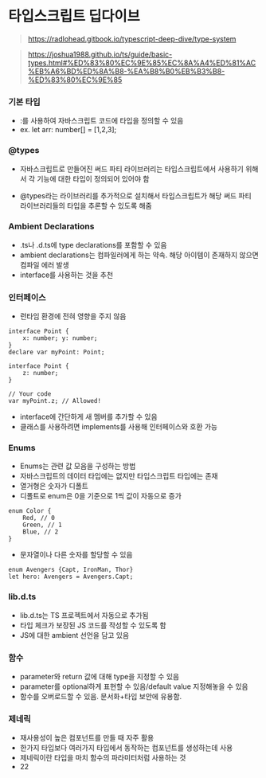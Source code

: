 <h1>타입스크립트 딥다이브</h1>

> https://radlohead.gitbook.io/typescript-deep-dive/type-system

> https://joshua1988.github.io/ts/guide/basic-types.html#%ED%83%80%EC%9E%85%EC%8A%A4%ED%81%AC%EB%A6%BD%ED%8A%B8-%EA%B8%B0%EB%B3%B8-%ED%83%80%EC%9E%85

<h3>기본 타입</h3>

- :를 사용하여 자바스크립트 코드에 타입을 정의할 수 있음
- ex. let arr: number[] = [1,2,3]; 
<h3>@types</h3>

- 자바스크립트로 만들어진 써드 파티 라이브러리는 타입스크립트에서 사용하기 위해서 각 기능에 대한 타입이 정의되어 있어야 함

- @types라는 라이브러리를 추가적으로 설치해서 타입스크립트가 해당 써드 파티 라이브러리들의 타입을 추론할 수 있도록 해줌

<h3>Ambient Declarations</h3>

- .ts나 .d.ts에 type declarations를 포함할 수 있음
- ambient declarations는 컴파일러에게 하는 약속. 해당 아이템이 존재하지 않으면 컴파일 에러 발생 
- interface를 사용하는 것을 추천

<h3>인터페이스</h3>

- 런타임 환경에 전혀 영향을 주지 않음

```
interface Point {
    x: number; y: number;
}
declare var myPoint: Point;

interface Point {
    z: number;
}

// Your code
var myPoint.z; // Allowed!
```
- interface에 간단하게 새 멤버를 추가할 수 있음
- 클래스를 사용하려면 implements를 사용해 인터페이스와 호환 가능

<h3>Enums</h3>

- Enums는 관련 값 모음을 구성하는 방법
- 자바스크립트의 데이터 타입에는 없지만 타입스크립트 타입에는 존재
- 열거형은 숫자가 디폴트
- 디폴트로 enum은 0을 기준으로 1씩 값이 자동으로 증가
```
enum Color {
    Red, // 0
    Green, // 1
    Blue, // 2
}
```
- 문자열이나 다른 숫자를 할당할 수 있음
```
enum Avengers {Capt, IronMan, Thor}
let hero: Avengers = Avengers.Capt;
```

<h3>lib.d.ts</h3>

- lib.d.ts는 TS 프로젝트에서 자동으로 추가됨
- 타입 체크가 보장된 JS 코드를 작성할 수 있도록 함
- JS에 대한 ambient 선언을 담고 있음

<h3>함수</h3>

- parameter와 return 값에 대해 type을 지정할 수 있음
- parameter를 optional하게 표현할 수 있음/default value 지정해놓을 수 있음
- 함수를 오버로드할 수 있음. 문서화+타입 보안에 유용함.

<h3>제네릭</h3>

- 재사용성이 높은 컴포넌트를 만들 때 자주 활용
- 한가지 타입보다 여러가지 타입에서 동작하는 컴포넌트를 생성하는데 사용
- 제네릭이란 타입을 마치 함수의 파라미터처럼 사용하는 것
- 22